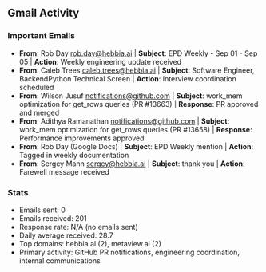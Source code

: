 ## Gmail Activity

### Important Emails
- **From**: Rob Day <rob.day@hebbia.ai> | **Subject**: EPD Weekly - Sep 01 - Sep 05 | **Action**: Weekly engineering update received
- **From**: Caleb Trees <caleb.trees@hebbia.ai> | **Subject**: Software Engineer, BackendPython Technical Screen | **Action**: Interview coordination scheduled
- **From**: Wilson Jusuf <notifications@github.com> | **Subject**: work_mem optimization for get_rows queries (PR #13663) | **Response**: PR approved and merged
- **From**: Adithya Ramanathan <notifications@github.com> | **Subject**: work_mem optimization for get_rows queries (PR #13658) | **Response**: Performance improvements approved
- **From**: Rob Day (Google Docs) | **Subject**: EPD Weekly mention | **Action**: Tagged in weekly documentation
- **From**: Sergey Mann <sergey@hebbia.ai> | **Subject**: thank you | **Action**: Farewell message received

### Stats
- Emails sent: 0
- Emails received: 201
- Response rate: N/A (no emails sent)
- Daily average received: 28.7
- Top domains: hebbia.ai (2), metaview.ai (2)
- Primary activity: GitHub PR notifications, engineering coordination, internal communications